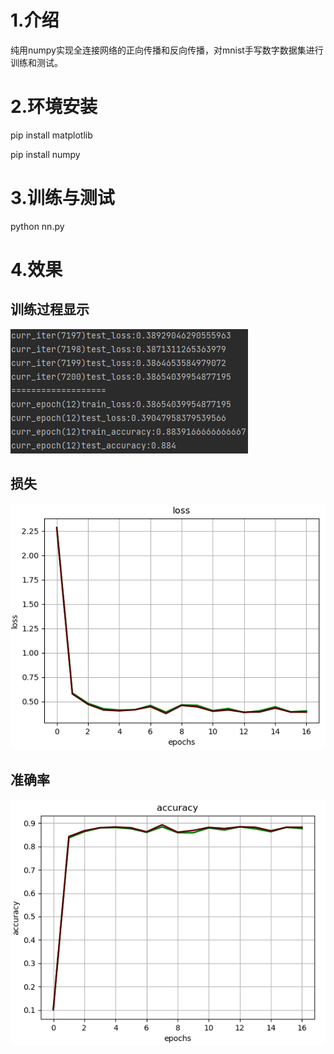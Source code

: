 1.介绍
======================
纯用numpy实现全连接网络的正向传播和反向传播，对mnist手写数字数据集进行训练和测试。

2.环境安装
======================
pip install matplotlib

pip install numpy

3.训练与测试
======================
python nn.py

4.效果
======================
训练过程显示
----------------------
![训练过程显示](https://github.com/EK332/nn_by_numpy/blob/master/train.png)

损失
----------------------
![训练过程显示](https://github.com/EK332/nn_by_numpy/blob/master/loss.png)

准确率
----------------------
![训练过程显示](https://github.com/EK332/nn_by_numpy/blob/master/accuracy.png)
